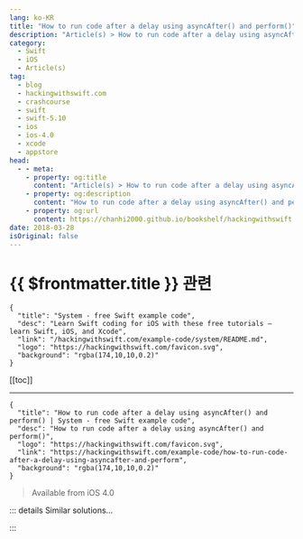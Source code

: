 ```yaml
---
lang: ko-KR
title: "How to run code after a delay using asyncAfter() and perform()"
description: "Article(s) > How to run code after a delay using asyncAfter() and perform()"
category:
  - Swift
  - iOS
  - Article(s)
tag: 
  - blog
  - hackingwithswift.com
  - crashcourse
  - swift
  - swift-5.10
  - ios
  - ios-4.0
  - xcode
  - appstore
head:
  - - meta:
    - property: og:title
      content: "Article(s) > How to run code after a delay using asyncAfter() and perform()"
    - property: og:description
      content: "How to run code after a delay using asyncAfter() and perform()"
    - property: og:url
      content: https://chanhi2000.github.io/bookshelf/hackingwithswift.com/example-code/how-to-run-code-after-a-delay-using-asyncafter-and-perform.html
date: 2018-03-28
isOriginal: false
---
```


# {{ $frontmatter.title }} 관련

```component VPCard
{
  "title": "System - free Swift example code",
  "desc": "Learn Swift coding for iOS with these free tutorials – learn Swift, iOS, and Xcode",
  "link": "/hackingwithswift.com/example-code/system/README.md",
  "logo": "https://hackingwithswift.com/favicon.svg",
  "background": "rgba(174,10,10,0.2)"
}
```

[[toc]]

---

```component VPCard
{
  "title": "How to run code after a delay using asyncAfter() and perform() | System - free Swift example code",
  "desc": "How to run code after a delay using asyncAfter() and perform()",
  "logo": "https://hackingwithswift.com/favicon.svg",
  "link": "https://hackingwithswift.com/example-code/how-to-run-code-after-a-delay-using-asyncafter-and-perform",
  "background": "rgba(174,10,10,0.2)"
}
```

> Available from iOS 4.0

<VidStack src="youtube/1RD8-5_Zsws" />

<!-- TODO: 작성 -->

<!-- 
There are two ways to run code after a delay using Swift: GCD and `perform(_:with:afterDelay:)`, but GCD has the advantage that it can run arbitrary blocks of code, whereas the `perform()` method runs methods.

So, using GCD we can write something that runs code after a half-second delay:

```swift
DispatchQueue.main.asyncAfter(deadline: .now() + 0.5) {
    // your code here
}
```

An alternative option is to use `perform(_:with:afterDelay:)`, which lets you specify a method to call after a certain time has elapsed.

To call the `authenticate()` method after 1 second, you would use this code:

```swift
perform(#selector(authenticate), with: nil, afterDelay: 1)
```

Note: any method called using `perform(_:with:afterDelay:)` must be marked with the `@objc` attribute.

-->

::: details Similar solutions…

<!--
/quick-start/swiftui/swiftui-tips-and-tricks">SwiftUI tips and tricks 
/example-code/uikit/how-to-create-live-playgrounds-in-xcode">How to create live playgrounds in Xcode 
/example-code/system/how-to-run-code-when-your-app-is-terminated">How to run code when your app is terminated 
/quick-start/swiftui/all-swiftui-property-wrappers-explained-and-compared">All SwiftUI property wrappers explained and compared 
/quick-start/swiftui/how-to-use-instruments-to-profile-your-swiftui-code-and-identify-slow-layouts">How to use Instruments to profile your SwiftUI code and identify slow layouts</a>
-->

:::

